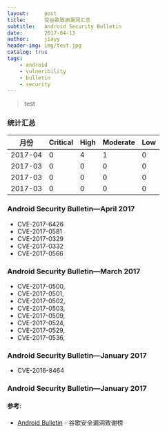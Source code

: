 ```yaml
---
layout:     post
title:      受谷歌致谢漏洞汇总 
subtitle:   Android Security Bulletin 
date:       2017-04-13
author:     jiayy
header-img: img/test.jpg
catalog: true
tags:
    - android
    - vulneribility
    - bulletin
    - security
---
```


> test
### 统计汇总

<table><thead>
<tr>
<th>月份</th>
<th>Critical</th>
<th>High</th>
<th>Moderate</th>
<th>Low</th>
</tr>
</thead><tbody>
<tr>
<td>2017-04</td>
<td>0</td>
<td>4</td>
<td>1</td>
<td>0</td>
</tr>
<tr>
<td>2017-03</td>
<td>0</td>
<td>0</td>
<td>0</td>
<td>0</td>
</tr>
<tr>
<td>2017-03</td>
<td>0</td>
<td>0</td>
<td>0</td>
<td>0</td>
</tr>
<tr>
<td>2017-03</td>
<td>0</td>
<td>0</td>
<td>0</td>
<td>0</td>
</tr>
</tbody></table>


### Android Security Bulletin—April 2017

* CVE-2017-6426
* CVE-2017-0581
* CVE-2017-0329
* CVE-2017-0332
* CVE-2017-0566

### Android Security Bulletin—March 2017

* CVE-2017-0500, 
* CVE-2017-0501, 
* CVE-2017-0502, 
* CVE-2017-0503, 
* CVE-2017-0509, 
* CVE-2017-0524, 
* CVE-2017-0529, 
* CVE-2017-0536,

### Android Security Bulletin—January 2017

* CVE-2016-8464

### Android Security Bulletin—January 2017

#### 参考:

- [Android Bulletin](https://source.android.com/security/bulletin/) - 谷歌安全漏洞致谢榜
